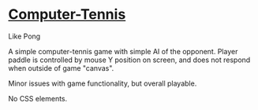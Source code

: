 # [Computer-Tennis](https://arcane-temple-87558.herokuapp.com/)

Like Pong

A simple computer-tennis game with simple AI of the opponent. Player paddle is controlled by mouse Y position on screen, and does not respond when outside of game "canvas".

Minor issues with game functionality, but overall playable.

No CSS elements.

